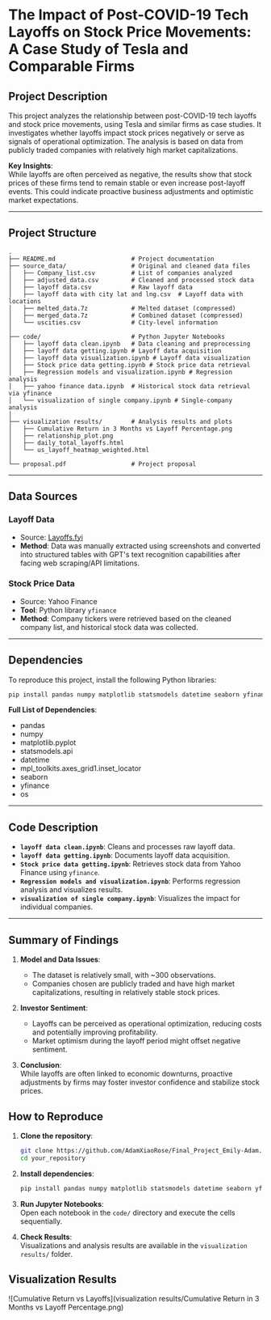 # **The Impact of Post-COVID-19 Tech Layoffs on Stock Price Movements: A Case Study of Tesla and Comparable Firms**

## **Project Description**  
This project analyzes the relationship between post-COVID-19 tech layoffs and stock price movements, using Tesla and similar firms as case studies. It investigates whether layoffs impact stock prices negatively or serve as signals of operational optimization. The analysis is based on data from publicly traded companies with relatively high market capitalizations.  

**Key Insights**:  
While layoffs are often perceived as negative, the results show that stock prices of these firms tend to remain stable or even increase post-layoff events. This could indicate proactive business adjustments and optimistic market expectations.

---

## **Project Structure**

```
.
├── README.md                     # Project documentation
├── source_data/                  # Original and cleaned data files
│   ├── Company_list.csv          # List of companies analyzed
│   ├── adjusted_data.csv         # Cleaned and processed stock data
│   ├── layoff data.csv           # Raw layoff data
│   ├── layoff data with city lat and lng.csv  # Layoff data with locations
│   ├── melted_data.7z            # Melted dataset (compressed)
│   ├── merged_data.7z            # Combined dataset (compressed)
│   └── uscities.csv              # City-level information
│
├── code/                         # Python Jupyter Notebooks
│   ├── layoff data clean.ipynb   # Data cleaning and preprocessing
│   ├── layoff data getting.ipynb # Layoff data acquisition
│   ├── layoff data visualization.ipynb # Layoff data visualization
│   ├── Stock price data getting.ipynb # Stock price data retrieval
│   ├── Regression models and visualization.ipynb # Regression analysis
│   ├── yahoo finance data.ipynb  # Historical stock data retrieval via yfinance
│   └── visualization of single company.ipynb # Single-company analysis
│
├── visualization results/        # Analysis results and plots
│   ├── Cumulative Return in 3 Months vs Layoff Percentage.png
│   ├── relationship_plot.png
│   ├── daily_total_layoffs.html
│   └── us_layoff_heatmap_weighted.html
│
└── proposal.pdf                  # Project proposal
```

---

## **Data Sources**  

### **Layoff Data**  
- Source: [Layoffs.fyi](https://layoffs.fyi)  
- **Method**: Data was manually extracted using screenshots and converted into structured tables with GPT's text recognition capabilities after facing web scraping/API limitations.  

### **Stock Price Data**  
- Source: Yahoo Finance  
- **Tool**: Python library `yfinance`  
- **Method**: Company tickers were retrieved based on the cleaned company list, and historical stock data was collected.  

---

## **Dependencies**

To reproduce this project, install the following Python libraries:  

```bash
pip install pandas numpy matplotlib statsmodels datetime seaborn yfinance
```

**Full List of Dependencies**:  
- pandas  
- numpy  
- matplotlib.pyplot  
- statsmodels.api  
- datetime  
- mpl_toolkits.axes_grid1.inset_locator  
- seaborn  
- yfinance  
- os  

---

## **Code Description**

- **`layoff data clean.ipynb`**: Cleans and processes raw layoff data.  
- **`layoff data getting.ipynb`**: Documents layoff data acquisition.  
- **`Stock price data getting.ipynb`**: Retrieves stock data from Yahoo Finance using `yfinance`.  
- **`Regression models and visualization.ipynb`**: Performs regression analysis and visualizes results.  
- **`visualization of single company.ipynb`**: Visualizes the impact for individual companies.  

---

## **Summary of Findings**

1. **Model and Data Issues**:  
   - The dataset is relatively small, with ~300 observations.  
   - Companies chosen are publicly traded and have high market capitalizations, resulting in relatively stable stock prices.

2. **Investor Sentiment**:  
   - Layoffs can be perceived as operational optimization, reducing costs and potentially improving profitability.  
   - Market optimism during the layoff period might offset negative sentiment.

3. **Conclusion**:  
   While layoffs are often linked to economic downturns, proactive adjustments by firms may foster investor confidence and stabilize stock prices.



## **How to Reproduce**

1. **Clone the repository**:  
   ```bash
   git clone https://github.com/AdamXiaoRose/Final_Project_Emily-Adam.git
   cd your_repository
   ```

2. **Install dependencies**:  
   ```bash
   pip install pandas numpy matplotlib statsmodels datetime seaborn yfinance
   ```

3. **Run Jupyter Notebooks**:  
   Open each notebook in the `code/` directory and execute the cells sequentially.  

4. **Check Results**:  
   Visualizations and analysis results are available in the `visualization results/` folder.
   

## **Visualization Results**

![Cumulative Return vs Layoffs](visualization results/Cumulative Return in 3 Months vs Layoff Percentage.png)

